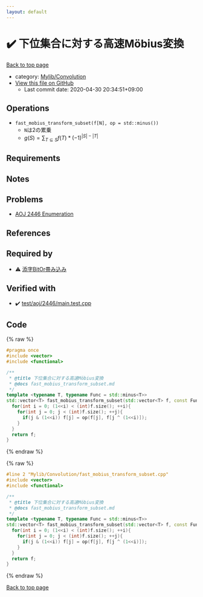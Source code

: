 ```yaml
---
layout: default
---
```


<!-- mathjax config similar to math.stackexchange -->
<script type="text/javascript" async
  src="https://cdnjs.cloudflare.com/ajax/libs/mathjax/2.7.5/MathJax.js?config=TeX-MML-AM_CHTML">
</script>
<script type="text/x-mathjax-config">
  MathJax.Hub.Config({
    TeX: { equationNumbers: { autoNumber: "AMS" }},
    tex2jax: {
      inlineMath: [ ['$','$'] ],
      processEscapes: true
    },
    "HTML-CSS": { matchFontHeight: false },
    displayAlign: "left",
    displayIndent: "2em"
  });
</script>

<script type="text/javascript" src="https://cdnjs.cloudflare.com/ajax/libs/jquery/3.4.1/jquery.min.js"></script>
<script src="https://cdn.jsdelivr.net/npm/jquery-balloon-js@1.1.2/jquery.balloon.min.js" integrity="sha256-ZEYs9VrgAeNuPvs15E39OsyOJaIkXEEt10fzxJ20+2I=" crossorigin="anonymous"></script>
<script type="text/javascript" src="../../../assets/js/copy-button.js"></script>
<link rel="stylesheet" href="../../../assets/css/copy-button.css" />


# :heavy_check_mark: 下位集合に対する高速Möbius変換

<a href="../../../index.html">Back to top page</a>

* category: <a href="../../../index.html#d1ac32c11c508fec0764fa012d8d2913">Mylib/Convolution</a>
* <a href="{{ site.github.repository_url }}/blob/master/Mylib/Convolution/fast_mobius_transform_subset.cpp">View this file on GitHub</a>
    - Last commit date: 2020-04-30 20:34:51+09:00




## Operations

- `fast_mobius_transform_subset(f[N], op = std::minus())`
	- `N`は2の累乗
	- $g(S) = \sum_{T \subseteq S} f(T) * (-1)^{\left|S\right|-\left|T\right|}$

## Requirements

## Notes

## Problems

- [AOJ 2446 Enumeration](https://onlinejudge.u-aizu.ac.jp/challenges/search/volumes/2446)

## References


## Required by

* :warning: <a href="convolution_or.cpp.html">添字BitOr畳み込み</a>


## Verified with

* :heavy_check_mark: <a href="../../../verify/test/aoj/2446/main.test.cpp.html">test/aoj/2446/main.test.cpp</a>


## Code

<a id="unbundled"></a>
{% raw %}
```cpp
#pragma once
#include <vector>
#include <functional>

/**
 * @title 下位集合に対する高速Möbius変換
 * @docs fast_mobius_transform_subset.md
 */
template <typename T, typename Func = std::minus<T>>
std::vector<T> fast_mobius_transform_subset(std::vector<T> f, const Func &op = std::minus<T>()){
  for(int i = 0; (1<<i) < (int)f.size(); ++i){
    for(int j = 0; j < (int)f.size(); ++j){
      if(j & (1<<i)) f[j] = op(f[j], f[j ^ (1<<i)]);
    }
  }
  return f;
}

```
{% endraw %}

<a id="bundled"></a>
{% raw %}
```cpp
#line 2 "Mylib/Convolution/fast_mobius_transform_subset.cpp"
#include <vector>
#include <functional>

/**
 * @title 下位集合に対する高速Möbius変換
 * @docs fast_mobius_transform_subset.md
 */
template <typename T, typename Func = std::minus<T>>
std::vector<T> fast_mobius_transform_subset(std::vector<T> f, const Func &op = std::minus<T>()){
  for(int i = 0; (1<<i) < (int)f.size(); ++i){
    for(int j = 0; j < (int)f.size(); ++j){
      if(j & (1<<i)) f[j] = op(f[j], f[j ^ (1<<i)]);
    }
  }
  return f;
}

```
{% endraw %}

<a href="../../../index.html">Back to top page</a>

